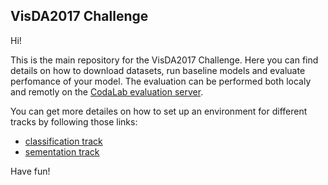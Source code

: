 ## VisDA2017 Challenge

Hi!

This is the main repository for the VisDA2017 Challenge. Here you can find details on how to download datasets, run baseline models and evaluate perfomance of your model. The evaluation can be performed both localy and remotly on the [CodaLab evaluation server]().

You can get more detailes on how to set up an environment for different tracks by following those links:
- [classification track]()
- [sementation track]() 

Have fun!